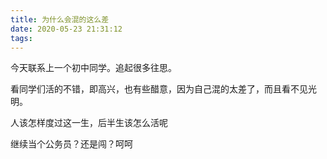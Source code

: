 ```yaml
---
title: 为什么会混的这么差
date: 2020-05-23 21:31:12
tags:
---
```

今天联系上一个初中同学。追起很多往思。

看同学们活的不错，即高兴，也有些醋意，因为自己混的太差了，而且看不见光明。

人该怎样度过这一生，后半生该怎么活呢

继续当个公务员？还是闯？呵呵
